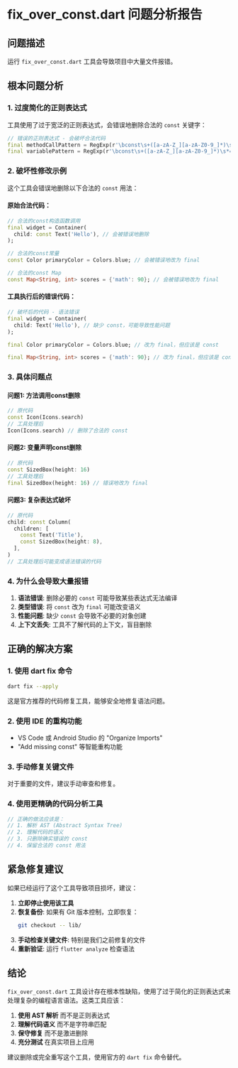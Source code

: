 # fix_over_const.dart 问题分析报告

## 问题描述
运行 `fix_over_const.dart` 工具会导致项目中大量文件报错。

## 根本问题分析

### 1. 过度简化的正则表达式
工具使用了过于宽泛的正则表达式，会错误地删除合法的 `const` 关键字：

```dart
// 错误的正则表达式 - 会破坏合法代码
final methodCallPattern = RegExp(r'\bconst\s+([a-zA-Z_][a-zA-Z0-9_]*)\s*\(');
final variablePattern = RegExp(r'\bconst\s+([a-zA-Z_][a-zA-Z0-9_]*)\s*=');
```

### 2. 破坏性修改示例
这个工具会错误地删除以下合法的 `const` 用法：

#### 原始合法代码：
```dart
// 合法的const构造函数调用
final widget = Container(
  child: const Text('Hello'), // 会被错误地删除
);

// 合法的const常量
const Color primaryColor = Colors.blue; // 会被错误地改为 final

// 合法的const Map
const Map<String, int> scores = {'math': 90}; // 会被错误地改为 final
```

#### 工具执行后的错误代码：
```dart
// 破坏后的代码 - 语法错误
final widget = Container(
  child: Text('Hello'), // 缺少 const，可能导致性能问题
);

final Color primaryColor = Colors.blue; // 改为 final，但应该是 const

final Map<String, int> scores = {'math': 90}; // 改为 final，但应该是 const
```

### 3. 具体问题点

#### 问题1: 方法调用const删除
```dart
// 原代码
const Icon(Icons.search)
// 工具处理后
Icon(Icons.search) // 删除了合法的 const
```

#### 问题2: 变量声明const删除
```dart
// 原代码
const SizedBox(height: 16)
// 工具处理后
final SizedBox(height: 16) // 错误地改为 final
```

#### 问题3: 复杂表达式破坏
```dart
// 原代码
child: const Column(
  children: [
    const Text('Title'),
    const SizedBox(height: 8),
  ],
)
// 工具处理后可能变成语法错误的代码
```

### 4. 为什么会导致大量报错

1. **语法错误**: 删除必要的 `const` 可能导致某些表达式无法编译
2. **类型错误**: 将 `const` 改为 `final` 可能改变语义
3. **性能问题**: 缺少 `const` 会导致不必要的对象创建
4. **上下文丢失**: 工具不了解代码的上下文，盲目删除

## 正确的解决方案

### 1. 使用 dart fix 命令
```bash
dart fix --apply
```
这是官方推荐的代码修复工具，能够安全地修复语法问题。

### 2. 使用 IDE 的重构功能
- VS Code 或 Android Studio 的 "Organize Imports"
- "Add missing const" 等智能重构功能

### 3. 手动修复关键文件
对于重要的文件，建议手动审查和修复。

### 4. 使用更精确的代码分析工具
```dart
// 正确的做法应该是：
// 1. 解析 AST (Abstract Syntax Tree)
// 2. 理解代码的语义
// 3. 只删除确实错误的 const
// 4. 保留合法的 const 用法
```

## 紧急修复建议

如果已经运行了这个工具导致项目损坏，建议：

1. **立即停止使用该工具**
2. **恢复备份**: 如果有 Git 版本控制，立即恢复：
   ```bash
   git checkout -- lib/
   ```
3. **手动检查关键文件**: 特别是我们之前修复的文件
4. **重新验证**: 运行 `flutter analyze` 检查语法

## 结论

`fix_over_const.dart` 工具设计存在根本性缺陷，使用了过于简化的正则表达式来处理复杂的编程语言语法。这类工具应该：

1. **使用 AST 解析** 而不是正则表达式
2. **理解代码语义** 而不是字符串匹配
3. **保守修复** 而不是激进删除
4. **充分测试** 在真实项目上应用

建议删除或完全重写这个工具，使用官方的 `dart fix` 命令替代。